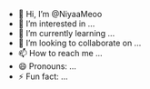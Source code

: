- 👋 Hi, I’m @NiyaaMeoo
- 👀 I’m interested in ...
- 🌱 I’m currently learning ...
- 💞️ I’m looking to collaborate on ...
- 📫 How to reach me ...
- 😄 Pronouns: ...
- ⚡ Fun fact: ...

<!---
NiyaaMeoo/NiyaaMeoo is a ✨ special ✨ repository because its `README.md` (this file) appears on your GitHub profile.
You can click the Preview link to take a look at your changes.
--->
